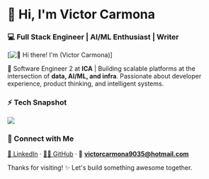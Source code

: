 # 👋 Hi, I'm Victor Carmona 
### 💻 Full Stack Engineer | AI/ML Enthusiast | Writer  

<div class="text-center">
[<img src="https://data.bloggif.com/distant/user/store/d/3/4/d/9c741c40b249ffc91fe36a6566a5d43d.gif" alt="👋 Hi there! I'm (Victor Carmona)" title="👋 Hi there! I'm (Victor Carmona)" style="text-laign-center"/>]
</div>

<!-- <a href="https://es.bloggif.com/" title="Edición de fotos"><img src="https://data.bloggif.com/distant/user/store/d/3/4/d/9c741c40b249ffc91fe36a6566a5d43d.gif" alt="Montaje creado Bloggif" width="281" height="281" /></a> -->

🚀 Software Engineer 2 at **ICA** | Building scalable platforms at the intersection of **data, AI/ML, and infra**. Passionate about developer experience, product thinking, and intelligent systems.

<!-- Alternate id - [@pkelucidata](https://github.com/pkelucidata) -->

### ⚡ Tech Snapshot

<p align="left">
  <img src="https://skillicons.dev/icons?i=python,js,ts,react,nextjs,tailwind,materialui,django,flask,fastapi,nodejs,sklearn,pytorch,aws,docker,terraform,githubactions,jest,cypress" />
</p>

<!-- ### ✍️ Writing & Blogs  
📚 Featured on: [Substack](https://pratikkumar.substack.com) · [GitHub Blog](https://pr2tik1.github.io) · [Towards AI](https://towardsai.net/author/pratik-kumar) -->

### 🤝 Connect with Me  
[💼 LinkedIn](https://www.linkedin.com/in/vmcarmona/) · [🧑‍💻 GitHub](https://github.com/VictorCarmonaMoraza) · 📧 **victorcarmona9035@hotmail.com**

Thanks for visiting! ✨ Let's build something awesome together.

<!-- <p align="center">
  <img src="https://github-readme-stats.vercel.app/api?username=pr2tik1&show_icons=true&theme=dark" width="400">
  <img src="https://github-readme-streak-stats.herokuapp.com?user=pr2tik1&theme=dark&hide_border=true" width="400">
</p> -->
